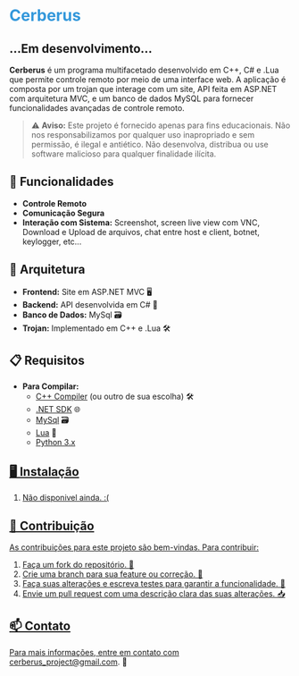 # <span style="color: #3498db;">Cerberus</span>


...Em desenvolvimento...
---

**Cerberus** é um programa multifacetado desenvolvido em C++, C# e .Lua que permite controle remoto por meio de uma interface web. A aplicação é composta por um trojan que interage com um site, API feita em ASP.NET com arquitetura MVC, e um banco de dados MySQL para fornecer funcionalidades avançadas de controle remoto.

> ⚠️ **Aviso:** Este projeto é fornecido apenas para fins educacionais. Não nos responsabilizamos por qualquer uso inapropriado e sem permissão, é ilegal e antiético. Não desenvolva, distribua ou use software malicioso para qualquer finalidade ilícita.

## 🚀 Funcionalidades

<ul>
  <li><strong>Controle Remoto</strong> </li>
  <li><strong>Comunicação Segura</strong> </li>
  <li><strong>Interação com Sistema:</strong> Screenshot, screen live view com VNC, Download e Upload de arquivos, chat entre host e client, botnet, keylogger, etc...</li>
</ul>

## 🧩 Arquitetura

<ul>
  <li><strong>Frontend:</strong> Site em ASP.NET MVC 🖥️</li>
  <li><strong>Backend:</strong> API desenvolvida em C# 🔄</li>
  <li><strong>Banco de Dados:</strong> MySql 🗃️</li>
  <li><strong>Trojan:</strong> Implementado em C++ e .Lua 🛠️</li>
</ul>

## 📋 Requisitos

- **Para Compilar:**
  <ul>
    <li><a href="https://gcc.gnu.org/">C++ Compiler</a> (ou outro de sua escolha) 🛠️</li>
    <li><a href="https://dotnet.microsoft.com/download">.NET SDK</a> 🌐</li>
    <li><a href="https://www.mysql.com/">MySql</a> 🗃️</li>
    <li><a href="https://www.lua.org/download.html">Lua</a> 📝</li>
    <li><a href="https://www.python.org/">Python 3.x</li>
  </ul>

## 🖥️ Instalação

<ol>
    <li>Não disponivel ainda. :(</li>  
</ol>

## 🤝 Contribuição

As contribuições para este projeto são bem-vindas. Para contribuir:

<ol>
  <li>Faça um fork do repositório. 🍴</li>
  <li>Crie uma branch para sua feature ou correção. 🌿</li>
  <li>Faça suas alterações e escreva testes para garantir a funcionalidade. 🧪</li>
  <li>Envie um pull request com uma descrição clara das suas alterações. 📥</li>
</ol>

## 📫 Contato

Para mais informações, entre em contato com <a href="mailto:cerberus_project@gmail.com">cerberus_project@gmail.com</a>. 📧

